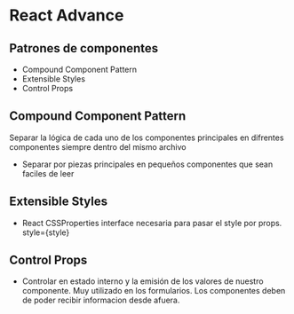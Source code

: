 # React Advance

## Patrones de componentes

-  Compound Component Pattern
-  Extensible Styles
-  Control Props

## Compound Component Pattern

Separar la lógica de cada uno de los componentes principales en difrentes componentes siempre dentro del mismo archivo

-  Separar por piezas principales en pequeños componentes que sean faciles de leer

## Extensible Styles
- React CSSProperties interface necesaria para pasar el style por props. style={style}

## Control Props
- Controlar en estado interno y la emisión de los valores de nuestro componente. Muy utilizado en los formularios. Los componentes deben de poder recibir informacion desde afuera.
